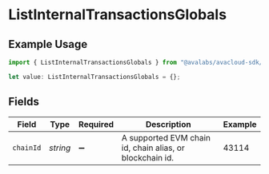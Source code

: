 # ListInternalTransactionsGlobals

## Example Usage

```typescript
import { ListInternalTransactionsGlobals } from "@avalabs/avacloud-sdk/models/operations";

let value: ListInternalTransactionsGlobals = {};
```

## Fields

| Field                                                    | Type                                                     | Required                                                 | Description                                              | Example                                                  |
| -------------------------------------------------------- | -------------------------------------------------------- | -------------------------------------------------------- | -------------------------------------------------------- | -------------------------------------------------------- |
| `chainId`                                                | *string*                                                 | :heavy_minus_sign:                                       | A supported EVM chain id, chain alias, or blockchain id. | 43114                                                    |